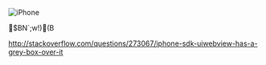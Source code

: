 ![iPhone](http://cache.gyazo.com/479e59bc38a88e1052301e8dc8c1e1d1.png)

$BN`;w!)(B

http://stackoverflow.com/questions/273067/iphone-sdk-uiwebview-has-a-grey-box-over-it
